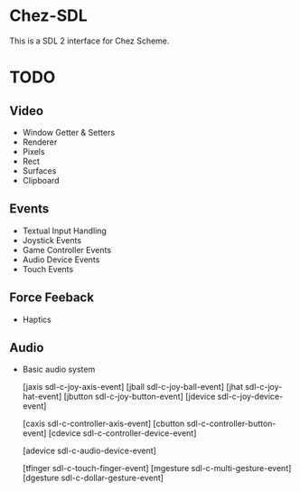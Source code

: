 # Chez-SDL
This is a SDL 2 interface for Chez Scheme.

# TODO
## Video
* Window Getter & Setters
* Renderer
* Pixels
* Rect
* Surfaces
* Clipboard

## Events
* Textual Input Handling
* Joystick Events
* Game Controller Events
* Audio Device Events
* Touch Events

## Force Feeback
* Haptics

## Audio
* Basic audio system

   [jaxis    sdl-c-joy-axis-event]
   [jball    sdl-c-joy-ball-event]
   [jhat     sdl-c-joy-hat-event]
   [jbutton  sdl-c-joy-button-event]
   [jdevice  sdl-c-joy-device-event]

   [caxis    sdl-c-controller-axis-event]
   [cbutton  sdl-c-controller-button-event]
   [cdevice  sdl-c-controller-device-event]

   [adevice  sdl-c-audio-device-event]

   [tfinger  sdl-c-touch-finger-event]
   [mgesture sdl-c-multi-gesture-event]
   [dgesture sdl-c-dollar-gesture-event]
